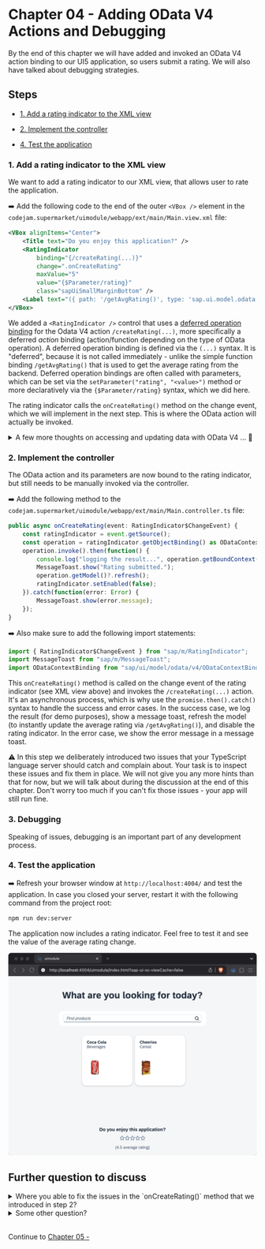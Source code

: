 # Chapter 04 - Adding OData V4 Actions and Debugging

By the end of this chapter we will have added and invoked an OData V4 action binding to our UI5 application, so users submit a rating. We will also have talked about debugging strategies.

## Steps

- [1. Add a rating indicator to the XML view](#1-add-a-rating-indicator-to-the-xml-view)<br>
- [2. Implement the controller](#2-implement-the-controller)<br>

- [4. Test the application](#4-test-the-application)<br>

### 1. Add a rating indicator to the XML view

We want to add a rating indicator to our XML view, that allows user to rate the application.

➡️ Add the following code to the end of the outer `<VBox />` element in the `codejam.supermarket/uimodule/webapp/ext/main/Main.view.xml` file:

```xml
<VBox alignItems="Center">
    <Title text="Do you enjoy this application?" />
    <RatingIndicator
        binding="{/createRating(...)}"
        change=".onCreateRating"
        maxValue="5"
        value="{$Parameter/rating}"
        class="sapUiSmallMarginBottom" />
    <Label text="({ path: '/getAvgRating()', type: 'sap.ui.model.odata.type.Decimal' } average rating)" />
</VBox>	
```

We added a `<RatingIndicator />` control that uses a [deferred operation binding](https://ui5.sap.com/#/topic/b54f7895b7594c61a83fa7257fa9d13f) for the Odata V4 action `/createRating(...)`, more specifically a deferred *action* binding (action/function depending on the type of OData operation). A deferred operation binding is defined via the `(...)` syntax. It is "deferred", because it is not called immediately - unlike the simple function binding `/getAvgRating()` that is used to get the average rating from the backend. Deferred operation bindings are often called with parameters, which can be set via the `setParameter("rating", "<value>")` method or more declaratively via the `{$Parameter/rating}` syntax, which we did here.

The rating indicator calls the `onCreateRating()` method on the change event, which we will implement in the next step. This is where the OData action will actually be invoked.

<details>
<summary>A few more thoughts on accessing and updating data with OData V4 ... 💬</summary>

<br>

> The [OData V4 model](https://ui5.sap.com/#/api/sap.ui.model.odata.v4.ODataModel) in UI5 does ***not*** allow for direct (or "manual") data model access or manipulation via the `getProperty()` or `setProperty()` methods - unlike the [OData V2 model](https://ui5.sap.com/#/api/sap.ui.model.odata.v2.ODataModel%23methods/Summary) or [JSON model](https://ui5.sap.com/#/api/sap.ui.model.json.JSONModel). Instead, the context API ([ODataContextBinding](https://ui5.sap.com/#/api/sap.ui.model.odata.v4.ODataContextBinding)) plays the most central role and is used to access and manipulate data. It is therefore considered a best practice to use bindings whenever possible. Data model properties (a path in the model) are bound to control properties, which means that changes to the control and therefore the data model (two-way binding) then also automatically update the backend. Simple function bindings or deferred operation bindings like shown above are used to manipulate data (never do "manual" calculations on the client side). This approach requires the backend to be closely aligned with what the client (the UI5 app) wants to do and provide the corresponding actions and functions.
>
> You can read more about the differences between OData V2 and OData V4 in the [UI5 documentation](https://ui5.sap.com/#/topic/abd4d7c7548d4c29ab8364d3904a6d74).

</details>

### 2. Implement the controller

The OData action and its parameters are now bound to the rating indicator, but still needs to be manually invoked via the controller.

➡️ Add the following method to the `codejam.supermarket/uimodule/webapp/ext/main/Main.controller.ts` file:

```typescript
public async onCreateRating(event: RatingIndicator$ChangeEvent) {
    const ratingIndicator = event.getSource();
    const operation = ratingIndicator.getObjectBinding() as ODataContextBinding;
    operation.invoke().then(function() {
        console.log("logging the result...", operation.getBoundContext().getObject());
        MessageToast.show("Rating submitted.");
        operation.getModel()?.refresh();
        ratingIndicator.setEnabled(false);
    }).catch(function(error: Error) {
        MessageToast.show(error.message);
    });
}
```

➡️ Also make sure to add the following import statements:

```typescript
import { RatingIndicator$ChangeEvent } from "sap/m/RatingIndicator";
import MessageToast from "sap/m/MessageToast";
import ODataContextBinding from "sap/ui/model/odata/v4/ODataContextBinding";
```

This `onCreateRating()` method is called on the change event of the rating indicator (see XML view above) and invokes the `/createRating(...)` action. It's an asynchronous process, which is why use the `promise.then().catch()` syntax to handle the success and error cases. In the success case, we log the result (for demo purposes), show a message toast, refresh the model (to instantly update the average rating via `/getAvgRating()`), and disable the rating indicator. In the error case, we show the error message in a message toast.

⚠️ In this step we deliberately introduced two issues that your TypeScript language server should catch and complain about. Your task is to inspect these issues and fix them in place. We will not give you any more hints than that for now, but we will talk about during the discussion at the end of this chapter. Don't worry too much if you can't fix those issues - your app will still run fine.

### 3. Debugging

Speaking of issues, debugging is an important part of any development process.

### 4. Test the application

➡️ Refresh your browser window at `http://localhost:4004/` and test the application. In case you closed your server, restart it with the following command from the project root:

```bash
npm run dev:server
```

The application now includes a rating indicator. Feel free to test it and see the value of the average rating change.

![application](./application.png)

## Further question to discuss

<details>
<summary>Where you able to fix the issues in the `onCreateRating()` method that we introduced in step 2?</summary>

<br>

> The TS language server complained that the `execute()` method of the `ODataBindingContext` is deprecated. Replace it with `invoke()` to fix this. This is a great example of how TS provides a comprehensive experience that feels like the documentation is built into your IDE.
>
> The TS language server also complained that the return value of `operation.getModel()` might possibly be null - potentially resulting in an ugly error when calling `refresh()` on it. You can fix this by using the optional chaining operator `?.`: `operation.getModel()?.refresh()`. This way, `refresh()` will only be called if `getModel()` returns a non-null value. This is a great example of how TS helps you to write more robust code and avoid runtime errors.

</details>
<details>
<summary>Some other question?</summary>

<br>

> 

</details>

<br>

Continue to [Chapter 05 - ](/chapters/05-/)
